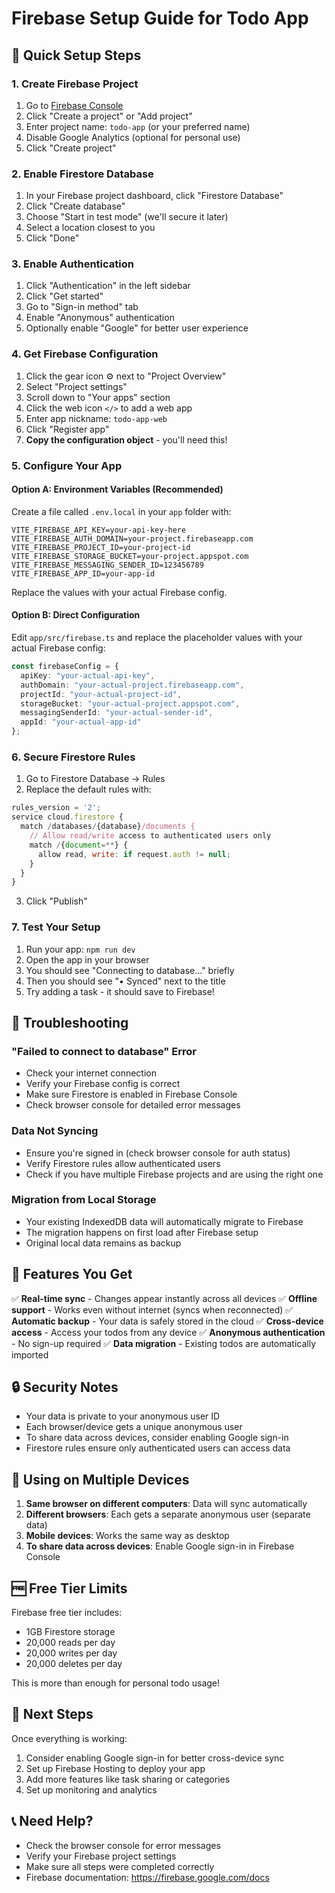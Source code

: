 # Firebase Setup Guide for Todo App

## 🚀 Quick Setup Steps

### 1. Create Firebase Project
1. Go to [Firebase Console](https://console.firebase.google.com/)
2. Click "Create a project" or "Add project"
3. Enter project name: `todo-app` (or your preferred name)
4. Disable Google Analytics (optional for personal use)
5. Click "Create project"

### 2. Enable Firestore Database
1. In your Firebase project dashboard, click "Firestore Database"
2. Click "Create database"
3. Choose "Start in test mode" (we'll secure it later)
4. Select a location closest to you
5. Click "Done"

### 3. Enable Authentication
1. Click "Authentication" in the left sidebar
2. Click "Get started"
3. Go to "Sign-in method" tab
4. Enable "Anonymous" authentication
5. Optionally enable "Google" for better user experience

### 4. Get Firebase Configuration
1. Click the gear icon ⚙️ next to "Project Overview"
2. Select "Project settings"
3. Scroll down to "Your apps" section
4. Click the web icon `</>` to add a web app
5. Enter app nickname: `todo-app-web`
6. Click "Register app"
7. **Copy the configuration object** - you'll need this!

### 5. Configure Your App

#### Option A: Environment Variables (Recommended)
Create a file called `.env.local` in your `app` folder with:

```env
VITE_FIREBASE_API_KEY=your-api-key-here
VITE_FIREBASE_AUTH_DOMAIN=your-project.firebaseapp.com
VITE_FIREBASE_PROJECT_ID=your-project-id
VITE_FIREBASE_STORAGE_BUCKET=your-project.appspot.com
VITE_FIREBASE_MESSAGING_SENDER_ID=123456789
VITE_FIREBASE_APP_ID=your-app-id
```

Replace the values with your actual Firebase config.

#### Option B: Direct Configuration
Edit `app/src/firebase.ts` and replace the placeholder values with your actual Firebase config:

```typescript
const firebaseConfig = {
  apiKey: "your-actual-api-key",
  authDomain: "your-actual-project.firebaseapp.com",
  projectId: "your-actual-project-id",
  storageBucket: "your-actual-project.appspot.com",
  messagingSenderId: "your-actual-sender-id",
  appId: "your-actual-app-id"
};
```

### 6. Secure Firestore Rules
1. Go to Firestore Database → Rules
2. Replace the default rules with:

```javascript
rules_version = '2';
service cloud.firestore {
  match /databases/{database}/documents {
    // Allow read/write access to authenticated users only
    match /{document=**} {
      allow read, write: if request.auth != null;
    }
  }
}
```

3. Click "Publish"

### 7. Test Your Setup
1. Run your app: `npm run dev`
2. Open the app in your browser
3. You should see "Connecting to database..." briefly
4. Then you should see "• Synced" next to the title
5. Try adding a task - it should save to Firebase!

## 🔧 Troubleshooting

### "Failed to connect to database" Error
- Check your internet connection
- Verify your Firebase config is correct
- Make sure Firestore is enabled in Firebase Console
- Check browser console for detailed error messages

### Data Not Syncing
- Ensure you're signed in (check browser console for auth status)
- Verify Firestore rules allow authenticated users
- Check if you have multiple Firebase projects and are using the right one

### Migration from Local Storage
- Your existing IndexedDB data will automatically migrate to Firebase
- The migration happens on first load after Firebase setup
- Original local data remains as backup

## 🌟 Features You Get

✅ **Real-time sync** - Changes appear instantly across all devices
✅ **Offline support** - Works even without internet (syncs when reconnected)
✅ **Automatic backup** - Your data is safely stored in the cloud
✅ **Cross-device access** - Access your todos from any device
✅ **Anonymous authentication** - No sign-up required
✅ **Data migration** - Existing todos are automatically imported

## 🔒 Security Notes

- Your data is private to your anonymous user ID
- Each browser/device gets a unique anonymous user
- To share data across devices, consider enabling Google sign-in
- Firestore rules ensure only authenticated users can access data

## 📱 Using on Multiple Devices

1. **Same browser on different computers**: Data will sync automatically
2. **Different browsers**: Each gets a separate anonymous user (separate data)
3. **Mobile devices**: Works the same way as desktop
4. **To share data across devices**: Enable Google sign-in in Firebase Console

## 🆓 Free Tier Limits

Firebase free tier includes:
- 1GB Firestore storage
- 20,000 reads per day
- 20,000 writes per day
- 20,000 deletes per day

This is more than enough for personal todo usage!

## 🚀 Next Steps

Once everything is working:
1. Consider enabling Google sign-in for better cross-device sync
2. Set up Firebase Hosting to deploy your app
3. Add more features like task sharing or categories
4. Set up monitoring and analytics

## 📞 Need Help?

- Check the browser console for error messages
- Verify your Firebase project settings
- Make sure all steps were completed correctly
- Firebase documentation: https://firebase.google.com/docs
